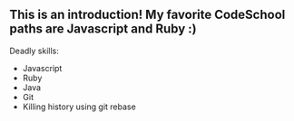 This is an introduction!
My favorite CodeSchool paths are Javascript and Ruby :)
----------
Deadly skills:
* Javascript
* Ruby
* Java
* Git
* Killing history using git rebase


